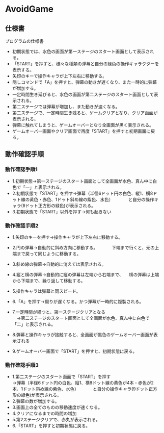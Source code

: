 # AvoidGame
## 仕様書
プログラムの仕様書
- 初期状態では、水色の画面が第一ステージのスタート画面として表示される。
- 「START」を押すと、様々な種類の弾幕と自分の緑色の操作キャラクターを表示する。
- 矢印のキーで操作キャラが上下左右に移動する。
- 隠しコマンドで「A」を押すと、弾幕の動きが遅くなり、また一時的に弾幕が増加する。
- 一定時間生き延びると、水色の画面が第二ステージのスタート画面として表示される。
- 第二ステージでは弾幕が増加し、また動きが速くなる。
- 第二ステージで、一定時間生き残ると、ゲームクリアとなり、クリア画面が表示される。
- 弾幕に触れてしまうと、ゲームオーバーとなり全画面が黒く表示される。
- ゲームオーバー画面やクリア画面で再度「START」を押すと初期画面に戻る。

## 動作確認手順
### 動作確認手順1
- 1.初期状態→第一ステージのスタート画面として全画面が水色、真ん中に白色で「一」と表示される。
- 2.初期状態で「START」を押す→弾幕（半径6ドット円の白色、縦1、横8ドット線の黄色・赤色、1ドット斜め線の紫色、水色）
			　　　 と自分の操作キャラ(9ドット正方形の緑色)が表示される。
- 3.初期状態で「START」以外を押す→何も起きない

### 動作確認手順2
- 1.矢印のキーを押す→操作キャラが上下左右に移動する。
- 2.円の弾幕→自動的に斜め方向に移動する。
	　　　下端まで行くと、元の上端まで戻って同じように移動する。
- 3.斜め線の弾幕→自動的に消えては表示される。
- 4.縦と横の弾幕→自動的に縦の弾幕は左端から右端まで、
		　横の弾幕は上端から下端まで、繰り返して移動する。
- 5.操作キャラは弾幕と同スピード。
- 6.「A」を押す→周りが遅くなる。かつ弾幕が一時的に複製される。
- 7.一定時間が経つと、第一ステージクリアとなる  
　→第二ステージのスタート画面として全画面が水色、真ん中に白色で「二」と表示される。
						
- 8.弾幕と操作キャラが接触すると、全画面が黒色のゲームオーバー画面が表示される
- 9.ゲームオーバー画面で「START」を押すと、初期状態に戻る。

### 動作確認手順3
- 1.第二ステージのスタート画面で「START」を押す  
 →弾幕（半径6ドット円の白色、縦1、横8ドット線の黄色が4本・赤色が2本、1ドット斜め線の紫色、水色）
　　　と自分の操作キャラ(9ドット正方形の緑色)が表示される。
- 2.弾幕の数が増加する。
- 3.画面上の全てのものの移動速度が速くなる。
- 4.クリアになるまでの時間の増加
- 5.第2ステージクリアで、赤丸が表示される。
- 6.「START」を押すと初期状態に戻る。
　
